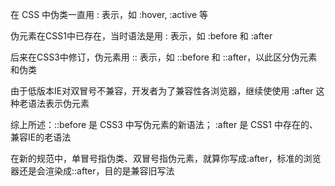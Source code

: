 在 CSS 中伪类一直用 : 表示，如 :hover, :active 等

伪元素在CSS1中已存在，当时语法是用 : 表示，如 :before 和 :after

后来在CSS3中修订，伪元素用 :: 表示，如 ::before 和 ::after，以此区分伪元素和伪类

由于低版本IE对双冒号不兼容，开发者为了兼容性各浏览器，继续使使用 :after 这种老语法表示伪元素

综上所述：::before 是 CSS3 中写伪元素的新语法； :after 是 CSS1 中存在的、兼容IE的老语法





在新的规范中，单冒号指伪类、双冒号指伪元素，就算你写成:after，标准的浏览器还是会渲染成::after，目的是兼容旧写法